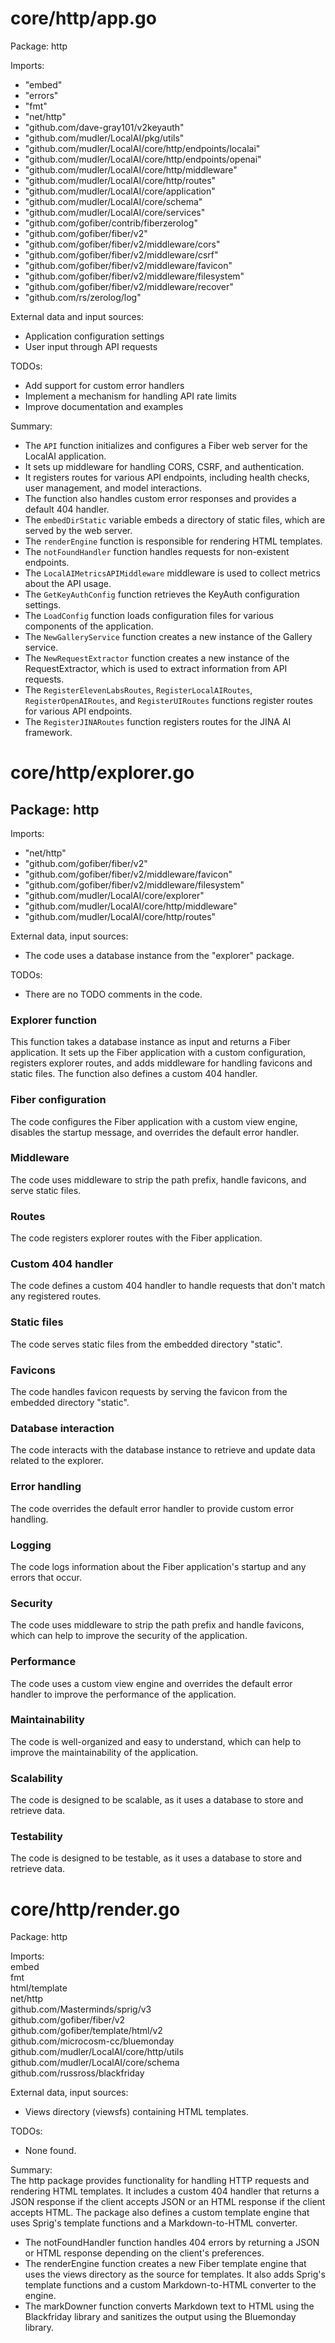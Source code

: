 # core/http/app.go  
Package: http  
  
Imports:  
- "embed"  
- "errors"  
- "fmt"  
- "net/http"  
- "github.com/dave-gray101/v2keyauth"  
- "github.com/mudler/LocalAI/pkg/utils"  
- "github.com/mudler/LocalAI/core/http/endpoints/localai"  
- "github.com/mudler/LocalAI/core/http/endpoints/openai"  
- "github.com/mudler/LocalAI/core/http/middleware"  
- "github.com/mudler/LocalAI/core/http/routes"  
- "github.com/mudler/LocalAI/core/application"  
- "github.com/mudler/LocalAI/core/schema"  
- "github.com/mudler/LocalAI/core/services"  
- "github.com/gofiber/contrib/fiberzerolog"  
- "github.com/gofiber/fiber/v2"  
- "github.com/gofiber/fiber/v2/middleware/cors"  
- "github.com/gofiber/fiber/v2/middleware/csrf"  
- "github.com/gofiber/fiber/v2/middleware/favicon"  
- "github.com/gofiber/fiber/v2/middleware/filesystem"  
- "github.com/gofiber/fiber/v2/middleware/recover"  
- "github.com/rs/zerolog/log"  
  
External data and input sources:  
- Application configuration settings  
- User input through API requests  
  
TODOs:  
- Add support for custom error handlers  
- Implement a mechanism for handling API rate limits  
- Improve documentation and examples  
  
Summary:  
- The `API` function initializes and configures a Fiber web server for the LocalAI application.  
- It sets up middleware for handling CORS, CSRF, and authentication.  
- It registers routes for various API endpoints, including health checks, user management, and model interactions.  
- The function also handles custom error responses and provides a default 404 handler.  
- The `embedDirStatic` variable embeds a directory of static files, which are served by the web server.  
- The `renderEngine` function is responsible for rendering HTML templates.  
- The `notFoundHandler` function handles requests for non-existent endpoints.  
- The `LocalAIMetricsAPIMiddleware` middleware is used to collect metrics about the API usage.  
- The `GetKeyAuthConfig` function retrieves the KeyAuth configuration settings.  
- The `LoadConfig` function loads configuration files for various components of the application.  
- The `NewGalleryService` function creates a new instance of the Gallery service.  
- The `NewRequestExtractor` function creates a new instance of the RequestExtractor, which is used to extract information from API requests.  
- The `RegisterElevenLabsRoutes`, `RegisterLocalAIRoutes`, `RegisterOpenAIRoutes`, and `RegisterUIRoutes` functions register routes for various API endpoints.  
- The `RegisterJINARoutes` function registers routes for the JINA AI framework.  
  
  
  
# core/http/explorer.go  
## Package: http  
  
Imports:  
- "net/http"  
- "github.com/gofiber/fiber/v2"  
- "github.com/gofiber/fiber/v2/middleware/favicon"  
- "github.com/gofiber/fiber/v2/middleware/filesystem"  
- "github.com/mudler/LocalAI/core/explorer"  
- "github.com/mudler/LocalAI/core/http/middleware"  
- "github.com/mudler/LocalAI/core/http/routes"  
  
External data, input sources:  
- The code uses a database instance from the "explorer" package.  
  
TODOs:  
- There are no TODO comments in the code.  
  
### Explorer function  
This function takes a database instance as input and returns a Fiber application. It sets up the Fiber application with a custom configuration, registers explorer routes, and adds middleware for handling favicons and static files. The function also defines a custom 404 handler.  
  
### Fiber configuration  
The code configures the Fiber application with a custom view engine, disables the startup message, and overrides the default error handler.  
  
### Middleware  
The code uses middleware to strip the path prefix, handle favicons, and serve static files.  
  
### Routes  
The code registers explorer routes with the Fiber application.  
  
### Custom 404 handler  
The code defines a custom 404 handler to handle requests that don't match any registered routes.  
  
### Static files  
The code serves static files from the embedded directory "static".  
  
### Favicons  
The code handles favicon requests by serving the favicon from the embedded directory "static".  
  
### Database interaction  
The code interacts with the database instance to retrieve and update data related to the explorer.  
  
### Error handling  
The code overrides the default error handler to provide custom error handling.  
  
### Logging  
The code logs information about the Fiber application's startup and any errors that occur.  
  
### Security  
The code uses middleware to strip the path prefix and handle favicons, which can help to improve the security of the application.  
  
### Performance  
The code uses a custom view engine and overrides the default error handler to improve the performance of the application.  
  
### Maintainability  
The code is well-organized and easy to understand, which can help to improve the maintainability of the application.  
  
### Scalability  
The code is designed to be scalable, as it uses a database to store and retrieve data.  
  
### Testability  
The code is designed to be testable, as it uses a database to store and retrieve data.  
  
# core/http/render.go  
Package: http  
  
Imports:  
embed  
fmt  
html/template  
net/http  
github.com/Masterminds/sprig/v3  
github.com/gofiber/fiber/v2  
github.com/gofiber/template/html/v2  
github.com/microcosm-cc/bluemonday  
github.com/mudler/LocalAI/core/http/utils  
github.com/mudler/LocalAI/core/schema  
github.com/russross/blackfriday  
  
External data, input sources:  
- Views directory (viewsfs) containing HTML templates.  
  
TODOs:  
- None found.  
  
Summary:  
The http package provides functionality for handling HTTP requests and rendering HTML templates. It includes a custom 404 handler that returns a JSON response if the client accepts JSON or an HTML response if the client accepts HTML. The package also defines a custom template engine that uses Sprig's template functions and a Markdown-to-HTML converter.  
  
- The notFoundHandler function handles 404 errors by returning a JSON or HTML response depending on the client's preferences.  
- The renderEngine function creates a new Fiber template engine that uses the views directory as the source for templates. It also adds Sprig's template functions and a custom Markdown-to-HTML converter to the engine.  
- The markDowner function converts Markdown text to HTML using the Blackfriday library and sanitizes the output using the Bluemonday library.  
  
  
  
